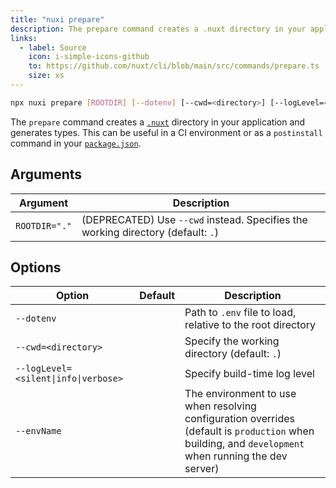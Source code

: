 ```yaml
---
title: "nuxi prepare"
description: The prepare command creates a .nuxt directory in your application and generates types.
links:
  - label: Source
    icon: i-simple-icons-github
    to: https://github.com/nuxt/cli/blob/main/src/commands/prepare.ts
    size: xs
---
```


<!--prepare-cmd-->
```bash [Terminal]
npx nuxi prepare [ROOTDIR] [--dotenv] [--cwd=<directory>] [--logLevel=<silent|info|verbose>] [--envName]
```
<!--/prepare-cmd-->

The `prepare` command creates a [`.nuxt`](/docs/guide/directory-structure/nuxt) directory in your application and generates types. This can be useful in a CI environment or as a `postinstall` command in your [`package.json`](/docs/guide/directory-structure/package).

## Arguments

<!--prepare-args-->
Argument | Description
--- | ---
`ROOTDIR="."` | (DEPRECATED) Use `--cwd` instead. Specifies the working directory (default: `.`)
<!--/prepare-args-->

## Options

<!--prepare-opts-->
Option | Default | Description
--- | --- | ---
`--dotenv` |  | Path to `.env` file to load, relative to the root directory
`--cwd=<directory>` |  | Specify the working directory (default: `.`)
`--logLevel=<silent\|info\|verbose>` |  | Specify build-time log level
`--envName` |  | The environment to use when resolving configuration overrides (default is `production` when building, and `development` when running the dev server)
<!--/prepare-opts-->
